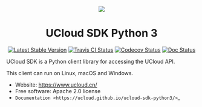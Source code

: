 <p align="center">
    <img src="https://ucloud-sdk.dl.ufileos.com/logos%2Flogo-mini.png" />
</p>

<h1 align="center">UCloud SDK Python 3</h1>

<p align="center">
<a href="https://pypi.python.org/pypi/ucloud-sdk-python3/"><img src="https://img.shields.io/pypi/v/ucloud-sdk-python3.svg" alt="Latest Stable Version"></a>
<a href="https://travis-ci.org/ucloud/ucloud-sdk-python3"><img src="https://travis-ci.org/ucloud/ucloud-sdk-python3.svg?branch=master" alt="Travis CI Status"></a>
<a href="https://codecov.io/github/ucloud/ucloud-sdk-python3?branch=master"><img src="https://codecov.io/github/ucloud/ucloud-sdk-python3/coverage.svg?branch=master" alt="Codecov Status"></a>
<a href="https://ucloud.github.io/ucloud-sdk-python3/"><img src="https://img.shields.io/badge/docs-passing-brightgreen.svg" alt="Doc Status"></a>
</p>

UCloud SDK is a Python client library for accessing the UCloud API.

This client can run on Linux, macOS and Windows.

- Website: https://www.ucloud.cn/
- Free software: Apache 2.0 license
- `Documentation <https://ucloud.github.io/ucloud-sdk-python3/>`_
